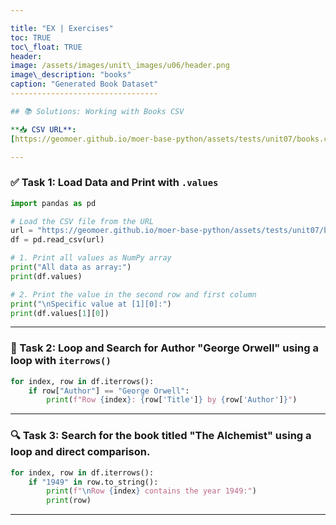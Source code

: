 ```yaml
---

title: "EX | Exercises"
toc: TRUE
toc\_float: TRUE
header:
image: /assets/images/unit\_images/u06/header.png
image\_description: "books"
caption: "Generated Book Dataset"
---------------------------------

## 📚 Solutions: Working with Books CSV

**📥 CSV URL**:
[https://geomoer.github.io/moer-base-python/assets/tests/unit07/books.csv](https://geomoer.github.io/moer-base-python/assets/tests/unit07/books.csv)

---
```


### ✅ Task 1: Load Data and Print with `.values`

```python
import pandas as pd

# Load the CSV file from the URL
url = "https://geomoer.github.io/moer-base-python/assets/tests/unit07/books.csv"
df = pd.read_csv(url)

# 1. Print all values as NumPy array
print("All data as array:")
print(df.values)

# 2. Print the value in the second row and first column
print("\nSpecific value at [1][0]:")
print(df.values[1][0])
```

---

### 🔁 Task 2: Loop and Search for Author "George Orwell"  using a loop with `iterrows()`

```python
for index, row in df.iterrows():
    if row["Author"] == "George Orwell":
        print(f"Row {index}: {row['Title']} by {row['Author']}")
```

---

### 🔍 Task 3: Search for the book titled **"The Alchemist"** using a loop and direct comparison.

```python
for index, row in df.iterrows():
    if "1949" in row.to_string():
        print(f"\nRow {index} contains the year 1949:")
        print(row)
```

---
